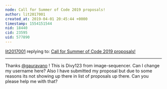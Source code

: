 ```yaml
---
node: Call for Summer of Code 2019 proposals!
author: lit2017001
created_at: 2019-04-01 20:45:44 +0000
timestamp: 1554151544
nid: 18440
cid: 23595
uid: 577890
---
```




[lit2017001](../profile/lit2017001) replying to: [Call for Summer of Code 2019 proposals!](../notes/warren/02-28-2019/call-for-summer-of-code-2019-proposals)

----
 Thanks [@gauravano](/profile/gauravano) !
This is Divy123 from image-sequencer.
Can I change my username here?
Also I have submitted my proposal but due to some reasons its not showing up there in list of proposals up there.
Can you please help me with that?